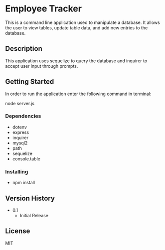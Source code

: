# Employee Tracker

This is a command line application used to manipulate a database. It allows the user to view tables, update table data, and add new entries to the database. 

## Description

This application uses sequelize to query the database and inquirer to accept user input through prompts.

## Getting Started

In order to run the application enter the following command in terminal:

node server.js

### Dependencies

* dotenv
* express
* inquirer
* mysql2
* path
* sequelize
* console.table 


### Installing

* npm install

## Version History

* 0.1
    * Initial Release

## License

MIT


